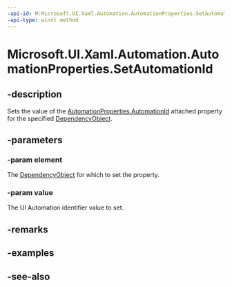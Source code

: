 ```yaml
---
-api-id: M:Microsoft.UI.Xaml.Automation.AutomationProperties.SetAutomationId(Microsoft.UI.Xaml.DependencyObject,System.String)
-api-type: winrt method
---
```


<!-- Method syntax
public void SetAutomationId(Windows.UI.Xaml.DependencyObject element, System.String value)
-->

# Microsoft.UI.Xaml.Automation.AutomationProperties.SetAutomationId

## -description
Sets the value of the [AutomationProperties.AutomationId](/uwp/api/microsoft.ui.xaml.automation.automationproperties#xaml-attached-properties) attached property for the specified [DependencyObject](../microsoft.ui.xaml/dependencyobject.md).

## -parameters
### -param element
The [DependencyObject](../microsoft.ui.xaml/dependencyobject.md) for which to set the property.

### -param value
The UI Automation identifier value to set.

## -remarks

## -examples

## -see-also
